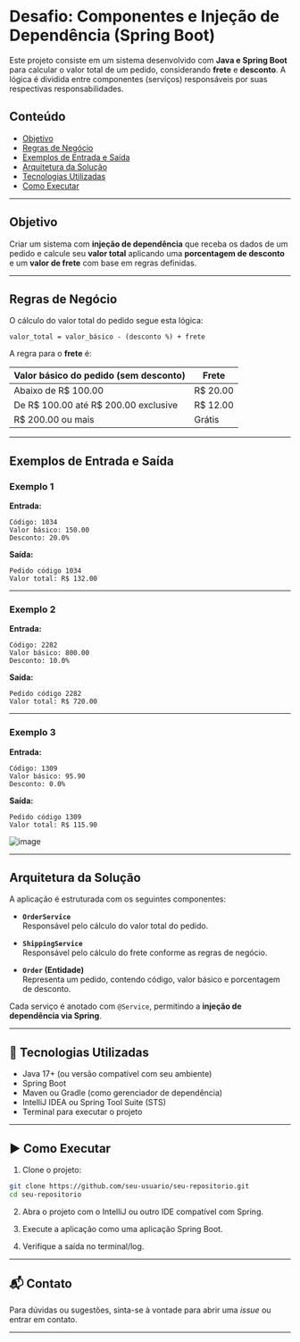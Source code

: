 # Desafio: Componentes e Injeção de Dependência (Spring Boot)

Este projeto consiste em um sistema desenvolvido com **Java e Spring Boot** para calcular o valor total de um pedido, considerando **frete** e **desconto**. A lógica é dividida entre componentes (serviços) responsáveis por suas respectivas responsabilidades.

## Conteúdo

- [Objetivo](#objetivo)
- [Regras de Negócio](#regras-de-negócio)
- [Exemplos de Entrada e Saída](#exemplos-de-entrada-e-saída)
- [Arquitetura da Solução](#arquitetura-da-solução)
- [Tecnologias Utilizadas](#tecnologias-utilizadas)
- [Como Executar](#como-executar)

---

## Objetivo

Criar um sistema com **injeção de dependência** que receba os dados de um pedido e calcule seu **valor total** aplicando uma **porcentagem de desconto** e um **valor de frete** com base em regras definidas.

---

## Regras de Negócio

O cálculo do valor total do pedido segue esta lógica:

```
valor_total = valor_básico - (desconto %) + frete
```

A regra para o **frete** é:

| Valor básico do pedido (sem desconto) | Frete      |
|--------------------------------------|------------|
| Abaixo de R$ 100.00                  | R$ 20.00   |
| De R$ 100.00 até R$ 200.00 exclusive | R$ 12.00   |
| R$ 200.00 ou mais                    | Grátis     |

---

## Exemplos de Entrada e Saída

### Exemplo 1

**Entrada:**
```
Código: 1034
Valor básico: 150.00
Desconto: 20.0%
```

**Saída:**
```
Pedido código 1034
Valor total: R$ 132.00
```

---

### Exemplo 2

**Entrada:**
```
Código: 2282
Valor básico: 800.00
Desconto: 10.0%
```

**Saída:**
```
Pedido código 2282
Valor total: R$ 720.00
```

---

### Exemplo 3

**Entrada:**
```
Código: 1309
Valor básico: 95.90
Desconto: 0.0%
```

**Saída:**
```
Pedido código 1309
Valor total: R$ 115.90
```
![image](https://github.com/user-attachments/assets/4bb5ba01-9004-4e78-9fc3-b99cb1af642b)

---

## Arquitetura da Solução

A aplicação é estruturada com os seguintes componentes:

- **`OrderService`**  
  Responsável pelo cálculo do valor total do pedido.

- **`ShippingService`**  
  Responsável pelo cálculo do frete conforme as regras de negócio.

- **`Order` (Entidade)**  
  Representa um pedido, contendo código, valor básico e porcentagem de desconto.

Cada serviço é anotado com `@Service`, permitindo a **injeção de dependência via Spring**.

---

## 🚀 Tecnologias Utilizadas

- Java 17+ (ou versão compatível com seu ambiente)
- Spring Boot
- Maven ou Gradle (como gerenciador de dependência)
- IntelliJ IDEA ou Spring Tool Suite (STS)
- Terminal para executar o projeto

---

## ▶️ Como Executar

1. Clone o projeto:

```bash
git clone https://github.com/seu-usuario/seu-repositorio.git
cd seu-repositorio
```

2. Abra o projeto com o IntelliJ ou outro IDE compatível com Spring.

3. Execute a aplicação como uma aplicação Spring Boot.

4. Verifique a saída no terminal/log.

---

## 📬 Contato

Para dúvidas ou sugestões, sinta-se à vontade para abrir uma *issue* ou entrar em contato.

---
